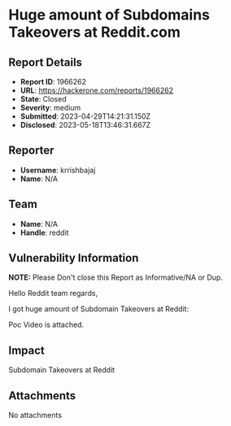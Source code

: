 # Huge amount of Subdomains Takeovers at Reddit.com

## Report Details
- **Report ID**: 1966262
- **URL**: https://hackerone.com/reports/1966262
- **State**: Closed
- **Severity**: medium
- **Submitted**: 2023-04-29T14:21:31.150Z
- **Disclosed**: 2023-05-18T13:46:31.667Z

## Reporter
- **Username**: krrishbajaj
- **Name**: N/A

## Team
- **Name**: N/A
- **Handle**: reddit

## Vulnerability Information
**NOTE:** Please Don't close this Report as Informative/NA or Dup.

Hello Reddit team regards,

I got huge amount of Subdomain Takeovers at Reddit:

Poc Video is attached.

## Impact

Subdomain Takeovers at Reddit

## Attachments
No attachments
